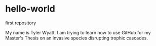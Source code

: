 # hello-world
first repository



My name is Tyler Wyatt. I am trying to learn how to use GitHub for my Master's Thesis on an invasive species disrupting trophic cascades. 




